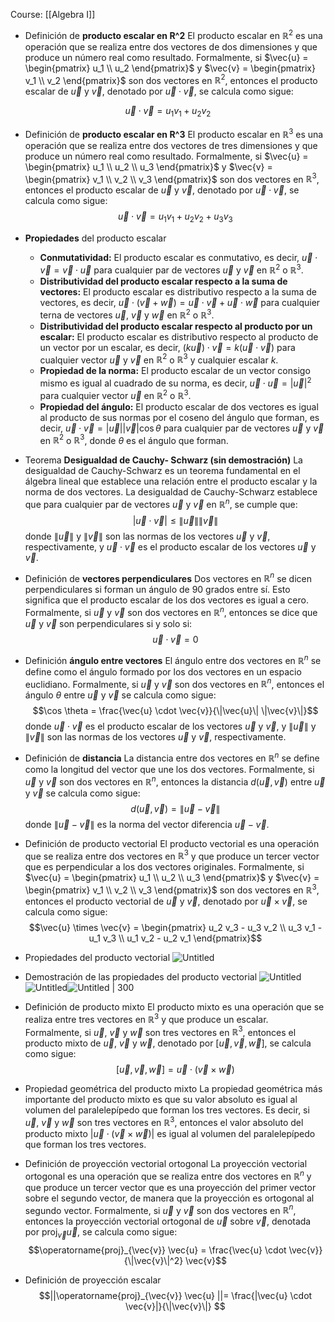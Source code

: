 Course: [[Algebra I]]

- Definición de **producto escalar en R^2**
    El producto escalar en $\mathbb{R}^2$ es una operación que se realiza entre dos vectores de dos dimensiones y que produce un número real como resultado. Formalmente, si $\vec{u} = \begin{pmatrix} u_1 \\ u_2 \end{pmatrix}$ y $\vec{v} = \begin{pmatrix} v_1 \\ v_2 \end{pmatrix}$ son dos vectores en $\mathbb{R}^2$, entonces el producto escalar de $\vec{u}$ y $\vec{v}$, denotado por $\vec{u} \cdot \vec{v}$, se calcula como sigue:

$$\vec{u} \cdot \vec{v} = u_1 v_1 + u_2 v_2$$


- Definición de **producto escalar en R^3**
    El producto escalar en $\mathbb{R}^3$ es una operación que se realiza entre dos vectores de tres dimensiones y que produce un número real como resultado. Formalmente, si $\vec{u} = \begin{pmatrix} u_1 \\ u_2 \\ u_3 \end{pmatrix}$ y $\vec{v} = \begin{pmatrix} v_1 \\ v_2 \\ v_3 \end{pmatrix}$ son dos vectores en $\mathbb{R}^3$, entonces el producto escalar de $\vec{u}$ y $\vec{v}$, denotado por $\vec{u} \cdot \vec{v}$, se calcula como sigue:$$\vec{u} \cdot \vec{v} = u_1 v_1 + u_2 v_2 + u_3 v_3$$

- **Propiedades** del producto escalar
	- **Conmutatividad:** El producto escalar es conmutativo, es decir, $\vec{u} \cdot \vec{v} = \vec{v} \cdot \vec{u}$ para cualquier par de vectores $\vec{u}$ y $\vec{v}$ en $\mathbb{R}^2$ o $\mathbb{R}^3$.
	- **Distributividad del producto escalar respecto a la suma de vectores:** El producto escalar es distributivo respecto a la suma de vectores, es decir, $\vec{u} \cdot (\vec{v} + \vec{w}) = \vec{u} \cdot \vec{v} + \vec{u} \cdot \vec{w}$ para cualquier terna de vectores $\vec{u}$, $\vec{v}$ y $\vec{w}$ en $\mathbb{R}^2$ o $\mathbb{R}^3$.
	- **Distributividad del producto escalar respecto al producto por un escalar:** El producto escalar es distributivo respecto al producto de un vector por un escalar, es decir, $(k\vec{u}) \cdot \vec{v} = k(\vec{u} \cdot \vec{v})$ para cualquier vector $\vec{u}$ y $\vec{v}$ en $\mathbb{R}^2$ o $\mathbb{R}^3$ y cualquier escalar $k$.
	- **Propiedad de la norma:** El producto escalar de un vector consigo mismo es igual al cuadrado de su norma, es decir, $\vec{u} \cdot \vec{u} = |\vec{u}|^2$ para cualquier vector $\vec{u}$ en $\mathbb{R}^2$ o $\mathbb{R}^3$.
	- **Propiedad del ángulo:** El producto escalar de dos vectores es igual al producto de sus normas por el coseno del ángulo que forman, es decir, $\vec{u} \cdot \vec{v} = |\vec{u}| |\vec{v}| \cos \theta$ para cualquier par de vectores $\vec{u}$ y $\vec{v}$ en $\mathbb{R}^2$ o $\mathbb{R}^3$, donde $\theta$ es el ángulo que forman.

    
- Teorema **Desigualdad de Cauchy- Schwarz (sin demostración)**
    La desigualdad de Cauchy-Schwarz es un teorema fundamental en el álgebra lineal que establece una relación entre el producto escalar y la norma de dos vectores. La desigualdad de Cauchy-Schwarz establece que para cualquier par de vectores $\vec{u}$ y $\vec{v}$ en $\mathbb{R}^n$, se cumple que:$$|\vec{u} \cdot \vec{v}| \leq \|\vec{u}\| \|\vec{v}\|$$donde $\|\vec{u}\|$ y $\|\vec{v}\|$ son las normas de los vectores $\vec{u}$ y $\vec{v}$, respectivamente, y $\vec{u} \cdot \vec{v}$ es el producto escalar de los vectores $\vec{u}$ y $\vec{v}$.


    
- Definición de **vectores perpendiculares**
    Dos vectores en $\mathbb{R}^n$ se dicen perpendiculares si forman un ángulo de 90 grados entre sí. Esto significa que el producto escalar de los dos vectores es igual a cero. Formalmente, si $\vec{u}$ y $\vec{v}$ son dos vectores en $\mathbb{R}^n$, entonces se dice que $\vec{u}$ y $\vec{v}$ son perpendiculares si y solo si:$$\vec{u} \cdot \vec{v} = 0$$

  
- Definición **ángulo entre vectores**
    El ángulo entre dos vectores en $\mathbb{R}^n$ se define como el ángulo formado por los dos vectores en un espacio euclidiano. Formalmente, si $\vec{u}$ y $\vec{v}$ son dos vectores en $\mathbb{R}^n$, entonces el ángulo $\theta$ entre $\vec{u}$ y $\vec{v}$ se calcula como sigue:$$\cos \theta = \frac{\vec{u} \cdot \vec{v}}{\|\vec{u}\| \|\vec{v}\|}$$donde $\vec{u} \cdot \vec{v}$ es el producto escalar de los vectores $\vec{u}$ y $\vec{v}$, y $\|\vec{u}\|$ y $\|\vec{v}\|$ son las normas de los vectores $\vec{u}$ y $\vec{v}$, respectivamente.

    
- Definición de **distancia**
    La distancia entre dos vectores en $\mathbb{R}^n$ se define como la longitud del vector que une los dos vectores. Formalmente, si $\vec{u}$ y $\vec{v}$ son dos vectores en $\mathbb{R}^n$, entonces la distancia $d(\vec{u},\vec{v})$ entre $\vec{u}$ y $\vec{v}$ se calcula como sigue:$$d(\vec{u},\vec{v}) = \|\vec{u} - \vec{v}\|$$donde $\|\vec{u} - \vec{v}\|$ es la norma del vector diferencia $\vec{u} - \vec{v}$.


- Definición de producto vectorial
	El producto vectorial es una operación que se realiza entre dos vectores en $\mathbb{R}^3$ y que produce un tercer vector que es perpendicular a los dos vectores originales. Formalmente, si $\vec{u} = \begin{pmatrix} u_1 \\ u_2 \\ u_3 \end{pmatrix}$ y $\vec{v} = \begin{pmatrix} v_1 \\ v_2 \\ v_3 \end{pmatrix}$ son dos vectores en $\mathbb{R}^3$, entonces el producto vectorial de $\vec{u}$ y $\vec{v}$, denotado por $\vec{u} \times \vec{v}$, se calcula como sigue:	$$\vec{u} \times \vec{v} = \begin{pmatrix} u_2 v_3 - u_3 v_2 \\ u_3 v_1 - u_1 v_3 \\ u_1 v_2 - u_2 v_1 \end{pmatrix}$$


- Propiedades del producto vectorial    ![Untitled](Images/Producto%20escalar%20y%20vectorial/Untitled%2012.png)
- Demostración de las propiedades del producto vectorial    ![Untitled](Images/Producto%20escalar%20y%20vectorial/Untitled%2013.png)![Untitled](Images/Producto%20escalar%20y%20vectorial/Untitled%2014.png)![Untitled | 300](Images/Producto%20escalar%20y%20vectorial/Untitled%2015.png)

- Definición de producto mixto
    El producto mixto es una operación que se realiza entre tres vectores en $\mathbb{R}^3$ y que produce un escalar. Formalmente, si $\vec{u}$, $\vec{v}$ y $\vec{w}$ son tres vectores en $\mathbb{R}^3$, entonces el producto mixto de $\vec{u}$, $\vec{v}$ y $\vec{w}$, denotado por $[\vec{u},\vec{v},\vec{w}]$, se calcula como sigue:$$[\vec{u},\vec{v},\vec{w}] = \vec{u} \cdot (\vec{v} \times \vec{w})$$


- Propiedad geométrica del producto mixto
    La propiedad geométrica más importante del producto mixto es que su valor absoluto es igual al volumen del paralelepípedo que forman los tres vectores. Es decir, si $\vec{u}$, $\vec{v}$ y $\vec{w}$ son tres vectores en $\mathbb{R}^3$, entonces el valor absoluto del producto mixto $|\vec{u} \cdot (\vec{v} \times \vec{w})|$ es igual al volumen del paralelepípedo que forman los tres vectores.

- Definición de proyección vectorial ortogonal
    La proyección vectorial ortogonal es una operación que se realiza entre dos vectores en $\mathbb{R}^n$ y que produce un tercer vector que es una proyección del primer vector sobre el segundo vector, de manera que la proyección es ortogonal al segundo vector. Formalmente, si $\vec{u}$ y $\vec{v}$ son dos vectores en $\mathbb{R}^n$, entonces la proyección vectorial ortogonal de $\vec{u}$ sobre $\vec{v}$, denotada por $\operatorname{proj}_{\vec{v}} \vec{u}$, se calcula como sigue:$$\operatorname{proj}_{\vec{v}} \vec{u} = \frac{\vec{u} \cdot \vec{v}}{\|\vec{v}\|^2} \vec{v}$$

- Definición de proyección escalar$$||\operatorname{proj}_{\vec{v}} \vec{u} ||= \frac{|\vec{u} \cdot \vec{v}|}{\|\vec{v}\|} $$
